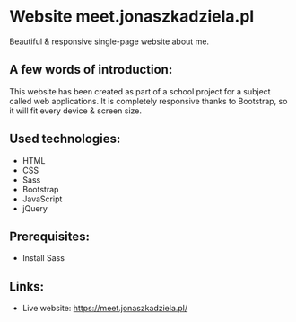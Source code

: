 # Website meet.jonaszkadziela.pl

Beautiful & responsive single-page website about me.

## A few words of introduction:
This website has been created as part of a school project for a subject called web applications.
It is completely responsive thanks to Bootstrap, so it will fit every device & screen size.

## Used technologies:
* HTML
* CSS
* Sass
* Bootstrap
* JavaScript
* jQuery

## Prerequisites:
* Install Sass

## Links:
* Live website: https://meet.jonaszkadziela.pl/